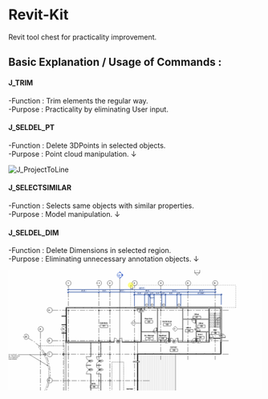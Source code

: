 # Revit-Kit
Revit tool chest for practicality improvement. 

## Basic Explanation / Usage of Commands :

#### J_TRIM   
-Function        : Trim elements the regular way. \
-Purpose         : Practicality by eliminating User input.

#### J_SELDEL_PT
-Function        : Delete 3DPoints in selected objects. \
-Purpose         : Point cloud manipulation. ↓

![J_ProjectToLine](images/J_SelDel_Pt.gif)

#### J_SELECTSIMILAR
-Function        : Selects same <objecttype> objects with similar properties. \
-Purpose         : Model manipulation. ↓
  
#### J_SELDEL_DIM
-Function        : Delete Dimensions in selected region. \
-Purpose         : Eliminating unnecessary annotation objects. ↓  
  
![J_ProjectToLine](images/J_SelDel_Dim.gif)

